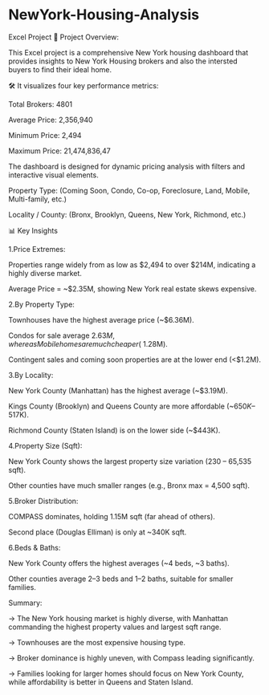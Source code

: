 # NewYork-Housing-Analysis
Excel Project 📁 Project Overview:

This Excel project is a comprehensive New York housing dashboard that provides insights to New York Housing brokers and also the intersted buyers to find their ideal home.

🛠 It visualizes four key performance metrics:

Total Brokers: 4801

Average Price: 2,356,940

Minimum Price: 2,494

Maximum Price: 21,474,836,47

The dashboard is designed for dynamic pricing analysis with filters and interactive visual elements.

Property Type: (Coming Soon, Condo, Co-op, Foreclosure, Land, Mobile, Multi-family, etc.)

Locality / County: (Bronx, Brooklyn, Queens, New York, Richmond, etc.)


📊 Key Insights

1.Price Extremes:

Properties range widely from as low as $2,494 to over $214M, indicating a highly diverse market.

Average Price = ~$2.35M, showing New York real estate skews expensive.

2.By Property Type:

Townhouses have the highest average price (~$6.36M).

Condos for sale average $2.63M, whereas Mobile homes are much cheaper (~$1.28M).

Contingent sales and coming soon properties are at the lower end (<$1.2M).

3.By Locality:

New York County (Manhattan) has the highest average (~$3.19M).

Kings County (Brooklyn) and Queens County are more affordable (~$650K–$517K).

Richmond County (Staten Island) is on the lower side (~$443K).

4.Property Size (Sqft):

New York County shows the largest property size variation (230 – 65,535 sqft).

Other counties have much smaller ranges (e.g., Bronx max = 4,500 sqft).

5.Broker Distribution:

COMPASS dominates, holding 1.15M sqft (far ahead of others).

Second place (Douglas Elliman) is only at ~340K sqft.

6.Beds & Baths:

New York County offers the highest averages (~4 beds, ~3 baths).

Other counties average 2–3 beds and 1–2 baths, suitable for smaller families.

Summary:

-> The New York housing market is highly diverse, with Manhattan commanding the highest property values and largest sqft range.

-> Townhouses are the most expensive housing type.

-> Broker dominance is highly uneven, with Compass leading significantly.

-> Families looking for larger homes should focus on New York County, while affordability is better in Queens and Staten Island.
